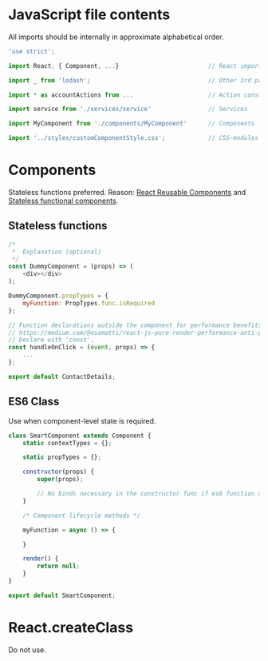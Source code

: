
# JavaScript file contents
All imports should be internally in approximate alphabetical order.

```javascript
'use strict';

import React, { Component, ...}                         // React imports

import _ from 'lodash';                                 // Other 3rd party imports

import * as accountActions from ...                     // Action constructors

import service from './services/service'                // Services

import MyComponent from './components/MyComponent'      // Components

import '../styles/customComponentStyle.css';            // CSS-modules -type imports 
```

# Components
Stateless functions preferred. Reason: [React Reusable Components](https://facebook.github.io/react/docs/reusable-components.html#stateless-functions) and [Stateless functional components](https://medium.com/@housecor/react-stateless-functional-components-nine-wins-you-might-have-overlooked-997b0d933dbc#.gaa5rsnph).

## Stateless functions

```javascript
/*
 *  Explanation (optional)
 */
const DummyComponent = (props) => (
    <div></div>
);

DummyComponent.propTypes = {
    myFunction: PropTypes.func.isRequired
};

// Function declarations outside the component for performance benefits:
// https://medium.com/@esamatti/react-js-pure-render-performance-anti-pattern-fb88c101332f#.2gc1t1jk9.
// Declare with 'const'.
const handleOnClick = (event, props) => {
    ...
};

export default ContactDetails;
```

## ES6 Class

Use when component-level state is required.

```javascript
class SmartComponent extends Component {
    static contextTypes = {};

    static propTypes = {};

    constructor(props) {
        super(props);

        // No binds necessary in the constructor func if es6 function declarations (fat arrows) are used
    }

    /* Component lifecycle methods */

    myFunction = async () => {

    }

    render() {
        return null;
    }
}

export default SmartComponent;
```

# React.createClass
Do not use.
